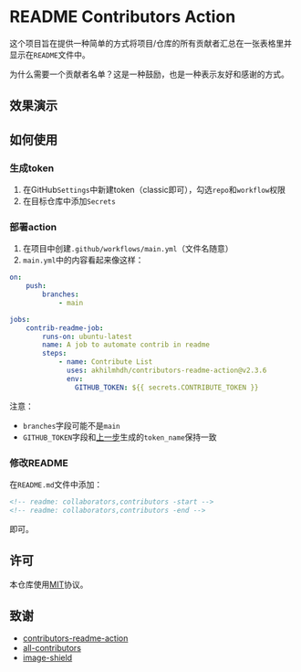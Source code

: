 # README Contributors Action

这个项目旨在提供一种简单的方式将项目/仓库的所有贡献者汇总在一张表格里并显示在`README`文件中。

为什么需要一个贡献者名单？这是一种鼓励，也是一种表示友好和感谢的方式。

## 效果演示

<!-- readme: collaborators,contributors -start -->
<!-- readme: collaborators,contributors -end -->

## 如何使用

### 生成token

1. 在GitHub`Settings`中新建token（classic即可），勾选`repo`和`workflow`权限
2. 在目标仓库中添加`Secrets`

### 部署action

1. 在项目中创建`.github/workflows/main.yml`（文件名随意）
2. `main.yml`中的内容看起来像这样：

```yml
on:
    push:
        branches:
            - main

jobs:
    contrib-readme-job:
        runs-on: ubuntu-latest
        name: A job to automate contrib in readme
        steps:
            - name: Contribute List
              uses: akhilmhdh/contributors-readme-action@v2.3.6
              env:
                GITHUB_TOKEN: ${{ secrets.CONTRIBUTE_TOKEN }}
```

注意：

- `branches`字段可能不是`main`
- `GITHUB_TOKEN`字段和[上一步](#生成token)生成的`token_name`保持一致

### 修改README

在`README.md`文件中添加：

```HTML
<!-- readme: collaborators,contributors -start -->
<!-- readme: collaborators,contributors -end -->
```

即可。

## 许可

本仓库使用[MIT](./LICENSE)协议。

## 致谢

- [contributors-readme-action](https://github.com/akhilmhdh/contributors-readme-action.git)
- [all-contributors](https://github.com/all-contributors/all-contributors.git)
- [image-shield](https://github.com/badges/shields)